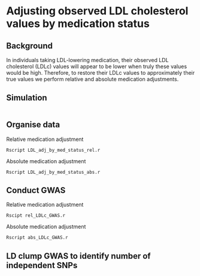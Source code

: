 # Adjusting observed LDL cholesterol values by medication status 

## Background 
In individuals taking LDL-lowering medication, their observed LDL cholesterol (LDLc) values will appear to be lower when truly these values would be high. Therefore, to restore their LDLc values to approximately their true values we perform relative and absolute medication adjustments.  

## Simulation 
```

```

## Organise data 
Relative medication adjustment 
```
Rscript LDL_adj_by_med_status_rel.r
```
Absolute medication adjustment 
```
Rscript LDL_adj_by_med_status_abs.r
```

## Conduct GWAS 
Relative medication adjustment
```
Rscipt rel_LDLc_GWAS.r
```
Absolute medication adjustment 
```
Rscript abs_LDLc_GWAS.r
```
## LD clump GWAS to identify number of independent SNPs 
```

```
